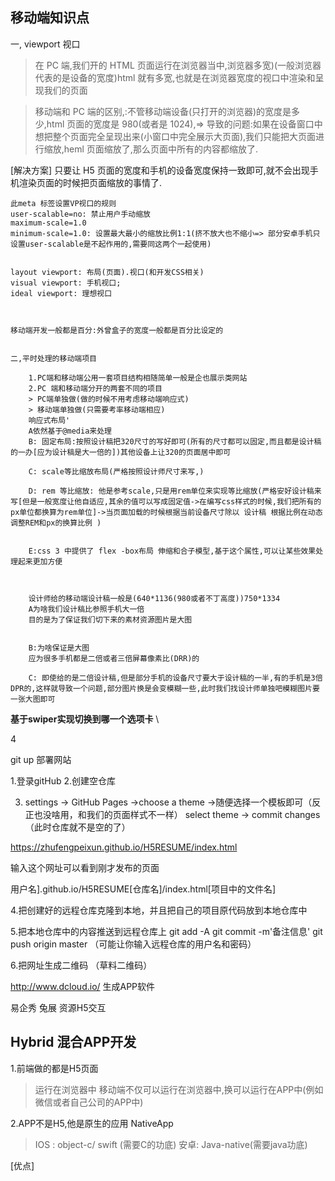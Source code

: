 ## 移动端知识点

一, viewport 视口

> 在 PC 端,我们开的 HTML 页面运行在浏览器当中,浏览器多宽)(一般浏览器代表的是设备的宽度)html 就有多宽,也就是在浏览器宽度的视口中渲染和呈现我们的页面

> 移动端和 PC 端的区别,:不管移动端设备(只打开的浏览器)的宽度是多少,html 页面的宽度是 980(或者是 1024),=> 导致的问题:如果在设备窗口中想把整个页面完全呈现出来(小窗口中完全展示大页面),我们只能把大页面进行缩放,heml 页面缩放了,那么页面中所有的内容都缩放了.

[解决方案]
只要让 H5 页面的宽度和手机的设备宽度保持一致即可,就不会出现手机渲染页面的时候把页面缩放的事情了.

    此meta 标签设置VP视口的规则
    user-scalable=no: 禁止用户手动缩放
    maximum-scale=1.0
    minimum-scale=1.0: 设置最大最小的缩放比例1:1(挤不放大也不缩小=> 部分安卓手机只设置user-scalable是不起作用的,需要同这两个一起使用)


    layout viewport: 布局(页面).视口(和开发CSS相关)
    visual viewport: 手机视口;
    ideal viewport: 理想视口



    移动端开发一般都是百分:外曾盒子的宽度一般都是百分比设定的


    二,平时处理的移动端项目

        1.PC端和移动端公用一套项目结构相随简单一般是企也展示类网站
        2.PC 端和移动端分开的两套不同的项目
        > PC端单独做(做的时候不用考虑移动端响应式)
        > 移动端单独做(只需要考率移动端相应)
        响应式布局'
        A依然基于@media来处理
        B: 固定布局:按照设计稿把320尺寸的写好即可(所有的尺寸都可以固定,而且都是设计稿的一办[应为设计稿是大一倍的])其他设备上让320的页面居中即可

        C: scale等比缩放布局(严格按照设计师尺寸来写,)

        D: rem 等比缩放: 他是参考scale,只是用rem单位来实现等比缩放(严格安好设计稿来写[但是一般宽度让他自适应,其余的值可以写成固定值->在编写css样式的时候,我们把所有的px单位都换算为rem单位]->当页面加载的时候根据当前设备尺寸除以 设计稿 根据比例在动态调整REM和px的换算比例 )


        E:css 3 中提供了 flex -box布局 伸缩和合子模型,基于这个属性,可以让某些效果处理起来更加方便



        设计师给的移动端设计稿一般是(640*1136(980或者不丁高度))750*1334
        A为啥我们设计稿比参照手机大一倍
        目的是为了保证我们切下来的素材资源图片是大图


        B:为啥保证是大图
        应为很多手机都是二倍或者三倍屏幕像素比(DRR)的

        C: 即使给的是二倍设计稿,但是部分手机的设备尺寸要大于设计稿的一半,有的手机是3倍DPR的,这样就导致一个问题,部分图片换是会变模糊一些,此时我们找设计师单独吧模糊图片要一张大图即可




**基于swiper实现切换到哪一个选项卡**
\



4

git up 部署网站

1.登录gitHub
2.创建空仓库

3. settings -> GitHub Pages  ->choose a theme ->随便选择一个模板即可（反正也没啥用，和我们的页面样式不一样） select theme -> commit changes  （此时仓库就不是空的了）

https://zhufengpeixun.github.io/H5RESUME/index.html

  输入这个网址可以看到刚才发布的页面

  用户名].github.io/H5RESUME[仓库名]/index.html[项目中的文件名]


4.把创建好的远程仓库克隆到本地，并且把自己的项目原代码放到本地仓库中


5.把本地仓库中的内容推送到远程仓库上
git add -A
git commit -m'备注信息'
git push origin master   （可能让你输入远程仓库的用户名和密码）



6.把网址生成二维码 （草料二维码）


http://www.dcloud.io/  生成APP软件 


易企秀
兔展       资源H5交互





## Hybrid 混合APP开发
1.前端做的都是H5页面
> 运行在浏览器中
> 移动端不仅可以运行在浏览器中,换可以运行在APP中(例如微信或者自己公司的APP中)

2.APP不是H5,他是原生的应用 NativeApp
> IOS : object-c/ swift (需要C的功底)
> 安卓: Java-native(需要java功底)

[优点]
